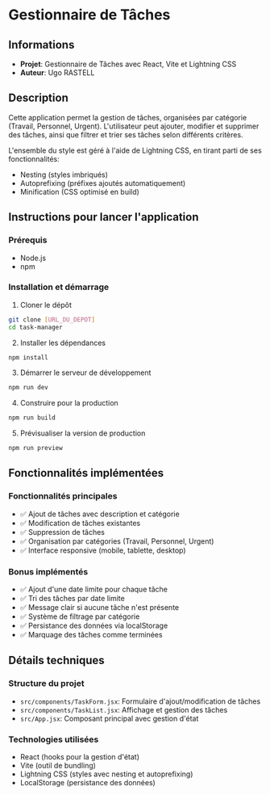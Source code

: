 # Gestionnaire de Tâches

## Informations

- **Projet**: Gestionnaire de Tâches avec React, Vite et Lightning CSS
- **Auteur**: Ugo RASTELL

## Description

Cette application permet la gestion de tâches, organisées par catégorie (Travail, Personnel, Urgent). L'utilisateur peut ajouter, modifier et supprimer des tâches, ainsi que filtrer et trier ses tâches selon différents critères.

L'ensemble du style est géré à l'aide de Lightning CSS, en tirant parti de ses fonctionnalités:
- Nesting (styles imbriqués)
- Autoprefixing (préfixes ajoutés automatiquement)
- Minification (CSS optimisé en build)

## Instructions pour lancer l'application

### Prérequis
- Node.js
- npm 

### Installation et démarrage

1. Cloner le dépôt
```bash
git clone [URL_DU_DEPOT]
cd task-manager
```

2. Installer les dépendances
```bash
npm install
```

3. Démarrer le serveur de développement
```bash
npm run dev
```

4. Construire pour la production
```bash
npm run build
```

5. Prévisualiser la version de production
```bash
npm run preview
```

## Fonctionnalités implémentées

### Fonctionnalités principales
- ✅ Ajout de tâches avec description et catégorie
- ✅ Modification de tâches existantes
- ✅ Suppression de tâches
- ✅ Organisation par catégories (Travail, Personnel, Urgent)
- ✅ Interface responsive (mobile, tablette, desktop)

### Bonus implémentés
- ✅ Ajout d'une date limite pour chaque tâche
- ✅ Tri des tâches par date limite
- ✅ Message clair si aucune tâche n'est présente
- ✅ Système de filtrage par catégorie
- ✅ Persistance des données via localStorage
- ✅ Marquage des tâches comme terminées

## Détails techniques

### Structure du projet
- `src/components/TaskForm.jsx`: Formulaire d'ajout/modification de tâches
- `src/components/TaskList.jsx`: Affichage et gestion des tâches
- `src/App.jsx`: Composant principal avec gestion d'état

### Technologies utilisées
- React (hooks pour la gestion d'état)
- Vite (outil de bundling)
- Lightning CSS (styles avec nesting et autoprefixing)
- LocalStorage (persistance des données)
